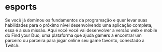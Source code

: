 # esports
 Se você já dominou os fundamentos da programação e quer levar suas habilidades para o próximo nível desenvolvendo uma aplicação completa, essa é a sua missão.  Aqui você você vai desenvolver a versão web e mobile do Find your Duo, uma plataforma que ajuda gamers a encontrar um parceiro ou parceira para jogar online seu game favorito, conectado a Twitch.
